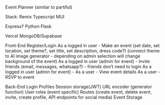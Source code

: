 Event Planner
(similar to partiful)

Stack:
Remix
Typescript
MUI

Express?
Python
Flask

Vercel
MongoDB/Supabase

Front-End
Register/Login
As a logged in user - Make an event (set date, set location, set theme?, set title, set description, dress code?) 
(connect theme to AI image generator - depending on admin selection will change background of the event)
As a logged in user (admin for event) - Invite friends (email, messages, whatsapp?) - friends don’t need to login
As a logged in user (admin for event) - 
As a user - View event details
As a user - RSVP to event

Back-End 
Login Profiles
Session storage(JWT)
URL encoder (generator function)
User roles (event specific)
Routes (create event, delete event, invite, create profile, API endpoints for social media)
Event Storage

